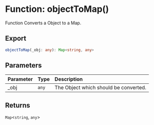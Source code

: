 # Function: objectToMap()

Function Converts a Object to a Map.

## Export

```ts
objectToMap(_obj: any): Map<string, any>
```

## Parameters

| Parameter | Type  | Description                           |
| :-------- | :---- | :------------------------------------ |
| \_obj     | `any` | The Object which should be converted. |

## Returns

`Map`<`string`, `any`\>
